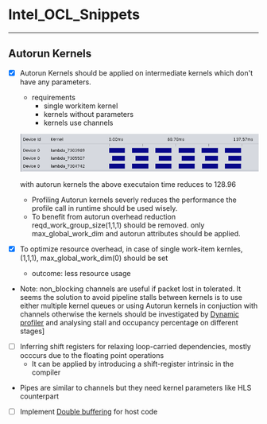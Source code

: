 # Intel_OCL_Snippets
***
## Autorun Kernels
- [x] Autorun Kernels should be applied on intermediate kernels which don't have any parameters.
  - requirements
    - single workitem kernel
    - kernels without parameters
    - kernels use channels
    
  ![With command queue](filter_chain.png "Filter chain")
  
   with autorun kernels the above executaion time reduces to 128.96
  - Profiling Autorun kernels severly reduces the performance the profile call in runtime should be used wisely.
  - To benefit from autorun overhead reduction reqd_work_group_size(1,1,1) should be removed. only max_global_work_dim and autorun attributes should be applied.
 
- [x] To optimize resource overhead, in case of single work-item kernles, (1,1,1), max_global_work_dim(0) should be set
  - outcome: less resource usage
* Note: non_blocking channels are useful if packet lost in tolerated.
It seems the solution to avoid pipeline stalls between kernels is to use either multiple kernel queues or using Autorun kernels in conjuction with channels otherwise the kernels should be investigated by [Dynamic profiler](https://www.intel.com/content/www/us/en/programmable/documentation/mwh1391807516407.html#vcg1470763338276) and analysing stall and occupancy percentage on different stages]
- [ ] Inferring shift registers for relaxing loop-carried dependencies, mostly occcurs due to the floating point operations
  - It can be applied by introducing a shift-register intrinsic in the compiler 
  
-  Pipes are similar to channels but they need kernel parameters like HLS counterpart

- [ ] Implement [Double buffering](https://www.intel.com/content/www/us/en/programmable/documentation/mwh1391807516407.html) for host code 
